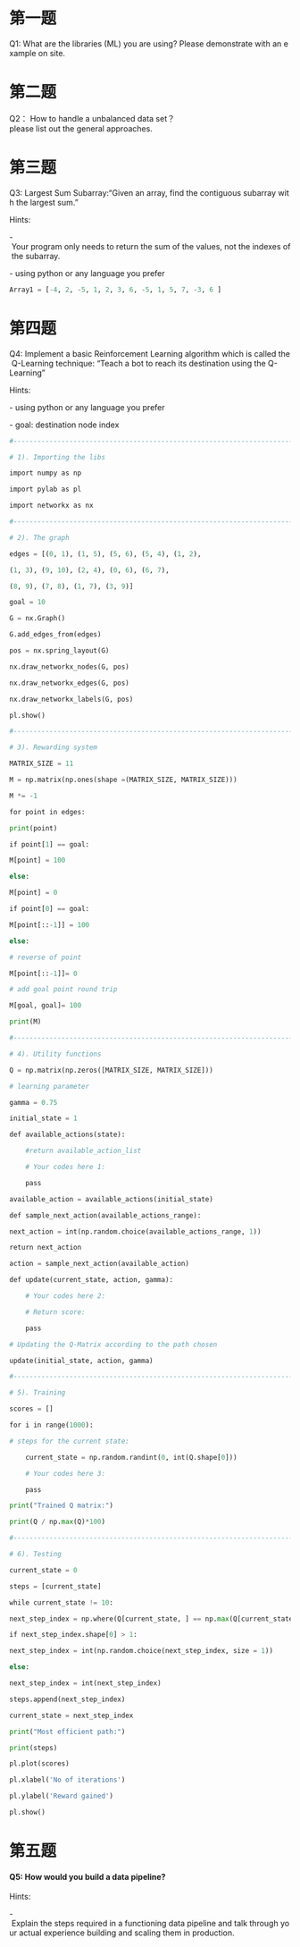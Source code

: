 

# 第一题
Q1: What are the libraries (ML) you are using? Please demonstrate with an example on site.


# 第二题
Q2： How to handle a unbalanced data set？please list out the general approaches.

# 第三题
Q3: Largest Sum Subarray:“Given an array, find the contiguous subarray with the largest sum.”

Hints:

- Your program only needs to return the sum of the values, not the indexes of the subarray.

- using python or any language you prefer
``` python
Array1 = [-4, 2, -5, 1, 2, 3, 6, -5, 1, 5, 7, -3, 6 ]
```

# 第四题
Q4: Implement a basic Reinforcement Learning algorithm which is called the Q-Learning technique: “Teach a bot to reach its destination using the Q-Learning”

Hints:

- using python or any language you prefer

- goal: destination node index

```python
#----------------------------------------------------------------------------------------------

# 1). Importing the libs

import numpy as np

import pylab as pl

import networkx as nx

#----------------------------------------------------------------------------------------------

# 2). The graph

edges = [(0, 1), (1, 5), (5, 6), (5, 4), (1, 2),

(1, 3), (9, 10), (2, 4), (0, 6), (6, 7),

(8, 9), (7, 8), (1, 7), (3, 9)]

goal = 10

G = nx.Graph()

G.add_edges_from(edges)

pos = nx.spring_layout(G)

nx.draw_networkx_nodes(G, pos)

nx.draw_networkx_edges(G, pos)

nx.draw_networkx_labels(G, pos)

pl.show()

#----------------------------------------------------------------------------------------------

# 3). Rewarding system

MATRIX_SIZE = 11

M = np.matrix(np.ones(shape =(MATRIX_SIZE, MATRIX_SIZE)))

M *= -1

for point in edges:

print(point)

if point[1] == goal:

M[point] = 100

else:

M[point] = 0

if point[0] == goal:

M[point[::-1]] = 100

else:

# reverse of point

M[point[::-1]]= 0

# add goal point round trip

M[goal, goal]= 100

print(M)

#----------------------------------------------------------------------------------------------

# 4). Utility functions

Q = np.matrix(np.zeros([MATRIX_SIZE, MATRIX_SIZE]))

# learning parameter

gamma = 0.75

initial_state = 1

def available_actions(state):

    #return available_action_list

    # Your codes here 1: 

    pass

available_action = available_actions(initial_state)

def sample_next_action(available_actions_range):

next_action = int(np.random.choice(available_actions_range, 1))

return next_action

action = sample_next_action(available_action)

def update(current_state, action, gamma):

    # Your codes here 2:

    # Return score:

    pass

# Updating the Q-Matrix according to the path chosen

update(initial_state, action, gamma)

#----------------------------------------------------------------------------------------------

# 5). Training

scores = []

for i in range(1000):

# steps for the current state: 

    current_state = np.random.randint(0, int(Q.shape[0]))

    # Your codes here 3:    

    pass

print("Trained Q matrix:")

print(Q / np.max(Q)*100)

#----------------------------------------------------------------------------------------------

# 6). Testing

current_state = 0

steps = [current_state]

while current_state != 10:

next_step_index = np.where(Q[current_state, ] == np.max(Q[current_state, ]))[1]

if next_step_index.shape[0] > 1:

next_step_index = int(np.random.choice(next_step_index, size = 1))

else:

next_step_index = int(next_step_index)

steps.append(next_step_index)

current_state = next_step_index

print("Most efficient path:")

print(steps)

pl.plot(scores)

pl.xlabel('No of iterations')

pl.ylabel('Reward gained')

pl.show()
```

#  第五题
#### Q5: How would you build a data pipeline?

Hints:

- Explain the steps required in a functioning data pipeline and talk through your actual experience building and scaling them in production.